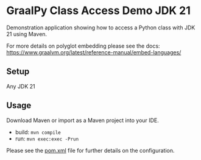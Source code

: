 # GraalPy Class Access Demo JDK 21 
Demonstration application showing how to access a Python class with JDK 21 using Maven.

For more details on polyglot embedding please see the docs:
https://www.graalvm.org/latest/reference-manual/embed-languages/

## Setup

Any JDK 21

## Usage

Download Maven or import as a Maven project into your IDE.

* build: `mvn compile`
* run: `mvn exec:exec -Prun`

Please see the [pom.xml](./pom.xml) file for further details on the configuration.
